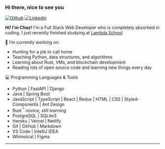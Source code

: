 ### Hi there, nice to see you

[![Github](https://img.shields.io/badge/-Github-000?style=flat&logo=Github&logoColor=white)](https://github.com/chazkiker2)
[![Linkedin](https://img.shields.io/badge/-LinkedIn-blue?style=flat&logo=Linkedin&logoColor=white)](https://www.linkedin.com/in/chaz-kiker/)

<p>
  <em><strong>Hi! I'm Chaz!</strong></em> I'm a Full Stack Web Developer who is completely absorbed in coding. I just recently finished studying at <a href="https://lambdaschool.com/">Lambda School</a>
</p>


🌱 I’m currently working on:
 - Hunting for a job to call home 
 - Teaching Python, data structures, and algorithms
 - Learning about Rust, VMs, and blockchain development
 - Reading lots of open source code and learning new things every day


:computer: Programming Languages & Tools
- Python | FastAPI | Django
- Java | Spring Boot
- JavaScript | TypeScript | React | Redux | HTML | CSS | Styled-Components | Ant Design
- Rust <sup>*</sup> <em>novice, still learning</em>
- PostgreSQL | SQLite3
- Heroku | Vercel | Netlify
- Git | GitHub | Markdown
- VS Code | IntelliJ IDEA
- Whimsical | Figma





---
